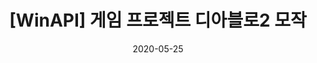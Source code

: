 ---
title:  "[WinAPI] 게임 프로젝트 디아블로2 모작"

categories:
  - API
tags:
  - [2D, Game Project, 디아블로2 모작]

toc: true
toc_sticky: true
 
date: 2020-05-25
last_modified_at: 2020-05-25
---